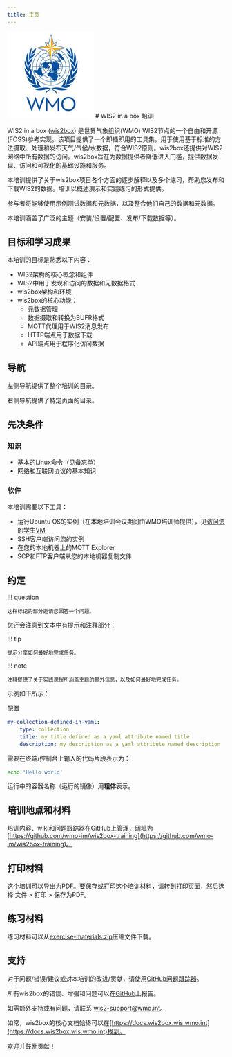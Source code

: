 ```yaml
---
title: 主页
---
```


<img alt="WMO logo" src="assets/img/wmo-logo.png" width="200">
# WIS2 in a box 培训

WIS2 in a box ([wis2box](https://docs.wis2box.wis.wmo.int)) 是世界气象组织(WMO) WIS2节点的一个自由和开源(FOSS)参考实现。该项目提供了一个即插即用的工具集，用于使用基于标准的方法摄取、处理和发布天气/气候/水数据，符合WIS2原则。wis2box还提供对WIS2网络中所有数据的访问。wis2box旨在为数据提供者降低进入门槛，提供数据发现、访问和可视化的基础设施和服务。

本培训提供了关于wis2box项目各个方面的逐步解释以及多个练习，帮助您发布和下载WIS2的数据。培训以概述演示和实践练习的形式提供。

参与者将能够使用示例测试数据和元数据，以及整合他们自己的数据和元数据。

本培训涵盖了广泛的主题（安装/设置/配置、发布/下载数据等）。

## 目标和学习成果

本培训的目标是熟悉以下内容：

- WIS2架构的核心概念和组件
- WIS2中用于发现和访问的数据和元数据格式
- wis2box架构和环境
- wis2box的核心功能：
    - 元数据管理
    - 数据摄取和转换为BUFR格式
    - MQTT代理用于WIS2消息发布
    - HTTP端点用于数据下载
    - API端点用于程序化访问数据

## 导航

左侧导航提供了整个培训的目录。

右侧导航提供了特定页面的目录。

## 先决条件

### 知识

- 基本的Linux命令（见[备忘单](cheatsheets/linux.md)）
- 网络和互联网协议的基本知识

### 软件

本培训需要以下工具：

- 运行Ubuntu OS的实例（在本地培训会议期间由WMO培训师提供），见[访问您的学生VM](practical-sessions/accessing-your-student-vm.md#introduction)
- SSH客户端访问您的实例
- 在您的本地机器上的MQTT Explorer
- SCP和FTP客户端从您的本地机器复制文件

## 约定

!!! question

    这样标记的部分邀请您回答一个问题。

您还会注意到文本中有提示和注释部分：

!!! tip

    提示分享如何最好地完成任务。

!!! note

    注释提供了关于实践课程所涵盖主题的额外信息，以及如何最好地完成任务。

示例如下所示：

配置
``` {.yaml linenums="1"}
my-collection-defined-in-yaml:
    type: collection
    title: my title defined as a yaml attribute named title
    description: my description as a yaml attribute named description
```

需要在终端/控制台上输入的代码片段表示为：

```bash
echo 'Hello world'
```

运行中的容器名称（运行的镜像）用**粗体**表示。

## 培训地点和材料

培训内容、wiki和问题跟踪器在GitHub上管理，网址为[https://github.com/wmo-im/wis2box-training](https://github.com/wmo-im/wis2box-training)。

## 打印材料

这个培训可以导出为PDF。要保存或打印这个培训材料，请转到[打印页面](print_page)，然后选择
文件 > 打印 > 保存为PDF。

## 练习材料

练习材料可以从[exercise-materials.zip](/exercise-materials.zip)压缩文件下载。

## 支持

对于问题/错误/建议或对本培训的改进/贡献，请使用[GitHub问题跟踪器](https://github.com/wmo-im/wis2box-training/issues)。

所有wis2box的错误、增强和问题可以在[GitHub](https://github.com/wmo-im/wis2box/issues)上报告。

如需额外支持或有问题，请联系 wis2-support@wmo.int。

如常，wis2box的核心文档始终可以在[https://docs.wis2box.wis.wmo.int](https://docs.wis2box.wis.wmo.int)找到。

欢迎并鼓励贡献！